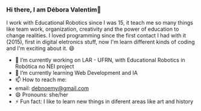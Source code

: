 ### Hi there, I am Débora Valentim👋

I work with Educational Robotics since I was 15, it teach me so many things like team work, organization, creativity and the power of education to change realities. 
I loved programming since the first contact I had with it (2015), first in digital eletronics stuff, now I'm learn different kinds of coding and I'm exciting about it. 😄

- 🔭 I’m currently working on LAR - UFRN, with Educational Robotics in Robótica no NEI project
- 🌱 I’m currently learning Web Development and IA
- 📫 How to reach me: 
- email: debnoemy@gmail.com
- 😄 Pronouns: she/her
- ⚡ Fun fact: I like to learn new things in diferent areas like art and history
